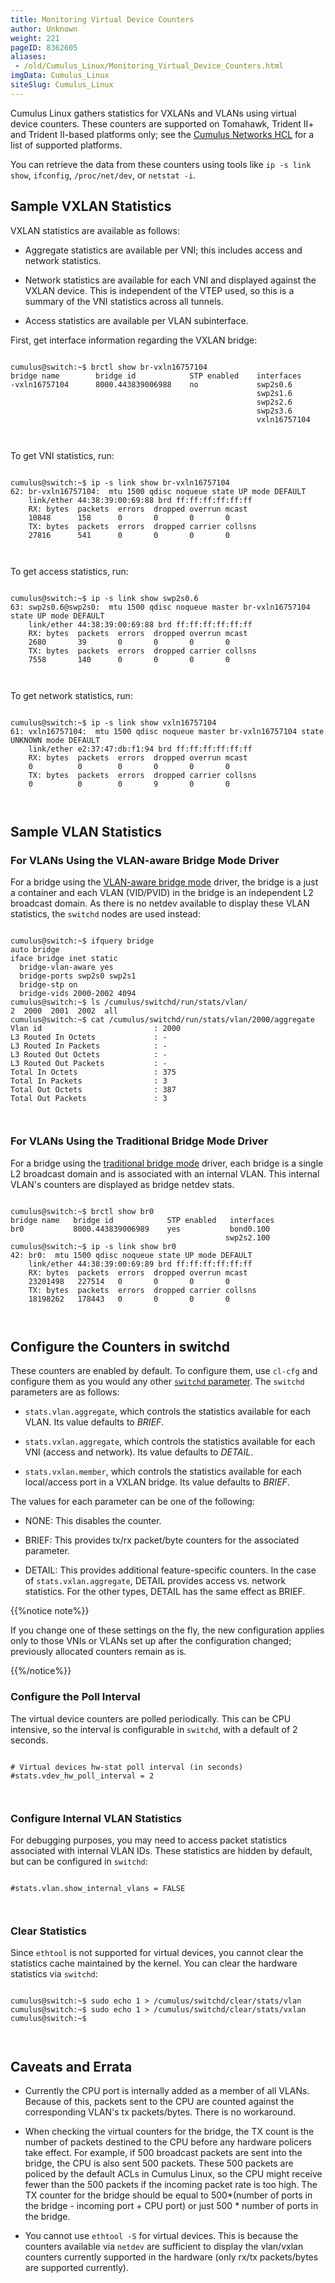 ```yaml
---
title: Monitoring Virtual Device Counters
author: Unknown
weight: 221
pageID: 8362605
aliases:
 - /old/Cumulus_Linux/Monitoring_Virtual_Device_Counters.html
imgData: Cumulus_Linux
siteSlug: Cumulus_Linux
---
```

Cumulus Linux gathers statistics for VXLANs and VLANs using virtual
device counters. These counters are supported on Tomahawk, Trident II+
and Trident II-based platforms only; see the [Cumulus Networks
HCL](http://cumulusnetworks.com/hcl/) for a list of supported platforms.

You can retrieve the data from these counters using tools like `ip -s
link show`, `ifconfig`, `/proc/net/dev`, or `netstat -i`.

## Sample VXLAN Statistics

VXLAN statistics are available as follows:

  - Aggregate statistics are available per VNI; this includes access and
    network statistics.

  - Network statistics are available for each VNI and displayed against
    the VXLAN device. This is independent of the VTEP used, so this is a
    summary of the VNI statistics across all tunnels.

  - Access statistics are available per VLAN subinterface.

First, get interface information regarding the VXLAN bridge:

``` 
                   
cumulus@switch:~$ brctl show br-vxln16757104
bridge name        bridge id            STP enabled    interfaces
-vxln16757104      8000.443839006988    no             swp2s0.6
                                                       swp2s1.6
                                                       swp2s2.6
                                                       swp2s3.6
                                                       vxln16757104
   
    
```

To get VNI statistics, run:

``` 
                   
cumulus@switch:~$ ip -s link show br-vxln16757104
62: br-vxln16757104:  mtu 1500 qdisc noqueue state UP mode DEFAULT
    link/ether 44:38:39:00:69:88 brd ff:ff:ff:ff:ff:ff
    RX: bytes  packets  errors  dropped overrun mcast 
    10848      158      0       0       0       0     
    TX: bytes  packets  errors  dropped carrier collsns
    27816      541      0       0       0       0
   
    
```

To get access statistics, run:

``` 
                   
cumulus@switch:~$ ip -s link show swp2s0.6       
63: swp2s0.6@swp2s0:  mtu 1500 qdisc noqueue master br-vxln16757104 state UP mode DEFAULT
    link/ether 44:38:39:00:69:88 brd ff:ff:ff:ff:ff:ff
    RX: bytes  packets  errors  dropped overrun mcast 
    2680       39       0       0       0       0     
    TX: bytes  packets  errors  dropped carrier collsns
    7558       140      0       0       0       0
   
    
```

To get network statistics, run:

``` 
                   
cumulus@switch:~$ ip -s link show vxln16757104
61: vxln16757104:  mtu 1500 qdisc noqueue master br-vxln16757104 state UNKNOWN mode DEFAULT
    link/ether e2:37:47:db:f1:94 brd ff:ff:ff:ff:ff:ff
    RX: bytes  packets  errors  dropped overrun mcast 
    0          0        0       0       0       0     
    TX: bytes  packets  errors  dropped carrier collsns
    0          0        0       9       0       0
   
    
```

## Sample VLAN Statistics

### For VLANs Using the VLAN-aware Bridge Mode Driver

For a bridge using the [VLAN-aware bridge
mode](/old/Cumulus_Linux/VLAN-aware_Bridge_Mode.html) driver, the bridge
is a just a container and each VLAN (VID/PVID) in the bridge is an
independent L2 broadcast domain. As there is no netdev available to
display these VLAN statistics, the `switchd` nodes are used instead:

``` 
                   
cumulus@switch:~$ ifquery bridge
auto bridge
iface bridge inet static
  bridge-vlan-aware yes
  bridge-ports swp2s0 swp2s1
  bridge-stp on
  bridge-vids 2000-2002 4094
cumulus@switch:~$ ls /cumulus/switchd/run/stats/vlan/
2  2000  2001  2002  all
cumulus@switch:~$ cat /cumulus/switchd/run/stats/vlan/2000/aggregate
Vlan id                         : 2000
L3 Routed In Octets             : -
L3 Routed In Packets            : -
L3 Routed Out Octets            : -
L3 Routed Out Packets           : -
Total In Octets                 : 375
Total In Packets                : 3
Total Out Octets                : 387
Total Out Packets               : 3
   
    
```

### For VLANs Using the Traditional Bridge Mode Driver

For a bridge using the [traditional bridge
mode](/old/Cumulus_Linux/Traditional_Bridge_Mode.html) driver, each
bridge is a single L2 broadcast domain and is associated with an
internal VLAN. This internal VLAN's counters are displayed as bridge
netdev stats.

``` 
                   
cumulus@switch:~$ brctl show br0
bridge name   bridge id            STP enabled   interfaces
br0           8000.443839006989    yes           bond0.100
                                                swp2s2.100
cumulus@switch:~$ ip -s link show br0
42: br0:  mtu 1500 qdisc noqueue state UP mode DEFAULT
    link/ether 44:38:39:00:69:89 brd ff:ff:ff:ff:ff:ff
    RX: bytes  packets  errors  dropped overrun mcast 
    23201498   227514   0       0       0       0     
    TX: bytes  packets  errors  dropped carrier collsns
    18198262   178443   0       0       0       0
   
    
```

## Configure the Counters in switchd

These counters are enabled by default. To configure them, use `cl-cfg`
and configure them as you would any other [`switchd`
parameter](/old/Cumulus_Linux/Configuring_switchd.html). The `switchd`
parameters are as follows:

  - `stats.vlan.aggregate`, which controls the statistics available for
    each VLAN. Its value defaults to *BRIEF*.

  - `stats.vxlan.aggregate`, which controls the statistics available for
    each VNI (access and network). Its value defaults to *DETAIL*.

  - `stats.vxlan.member`, which controls the statistics available for
    each local/access port in a VXLAN bridge. Its value defaults to
    *BRIEF*.

The values for each parameter can be one of the following:

  - NONE: This disables the counter.

  - BRIEF: This provides tx/rx packet/byte counters for the associated
    parameter.

  - DETAIL: This provides additional feature-specific counters. In the
    case of `stats.vxlan.aggregate`, DETAIL provides access vs. network
    statistics. For the other types, DETAIL has the same effect as
    BRIEF.

{{%notice note%}}

If you change one of these settings on the fly, the new configuration
applies only to those VNIs or VLANs set up after the configuration
changed; previously allocated counters remain as is.

{{%/notice%}}

### Configure the Poll Interval

The virtual device counters are polled periodically. This can be CPU
intensive, so the interval is configurable in `switchd`, with a default
of 2 seconds.

``` 
                   
# Virtual devices hw-stat poll interval (in seconds)
#stats.vdev_hw_poll_interval = 2
   
    
```

### Configure Internal VLAN Statistics

For debugging purposes, you may need to access packet statistics
associated with internal VLAN IDs. These statistics are hidden by
default, but can be configured in `switchd`:

``` 
                   
#stats.vlan.show_internal_vlans = FALSE
   
    
```

### Clear Statistics

Since `ethtool` is not supported for virtual devices, you cannot clear
the statistics cache maintained by the kernel. You can clear the
hardware statistics via `switchd`:

``` 
                   
cumulus@switch:~$ sudo echo 1 > /cumulus/switchd/clear/stats/vlan 
cumulus@switch:~$ sudo echo 1 > /cumulus/switchd/clear/stats/vxlan 
cumulus@switch:~$
   
    
```

## Caveats and Errata

  - Currently the CPU port is internally added as a member of all VLANs.
    Because of this, packets sent to the CPU are counted against the
    corresponding VLAN's tx packets/bytes. There is no workaround.

  - When checking the virtual counters for the bridge, the TX count is
    the number of packets destined to the CPU before any hardware
    policers take effect. For example, if 500 broadcast packets are sent
    into the bridge, the CPU is also sent 500 packets. These 500 packets
    are policed by the default ACLs in Cumulus Linux, so the CPU might
    receive fewer than the 500 packets if the incoming packet rate is
    too high. The TX counter for the bridge should be equal to
    500\*(number of ports in the bridge - incoming port + CPU port) or
    just 500 \* number of ports in the bridge.

  - You cannot use `ethtool -S` for virtual devices. This is because the
    counters available via `netdev` are sufficient to display the
    vlan/vxlan counters currently supported in the hardware (only rx/tx
    packets/bytes are supported currently).

